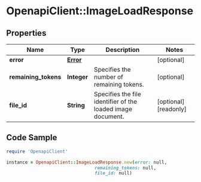 # OpenapiClient::ImageLoadResponse

## Properties

Name | Type | Description | Notes
------------ | ------------- | ------------- | -------------
**error** | [**Error**](Error.md) |  | [optional] 
**remaining_tokens** | **Integer** | Specifies the number of remaining tokens. | [optional] 
**file_id** | **String** | Specifies the file identifier of the loaded image document. | [optional] [readonly] 

## Code Sample

```ruby
require 'OpenapiClient'

instance = OpenapiClient::ImageLoadResponse.new(error: null,
                                 remaining_tokens: null,
                                 file_id: null)
```



